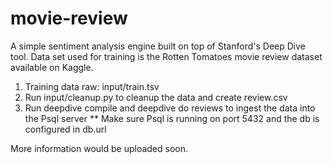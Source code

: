 # movie-review
A simple sentiment analysis engine built on top of Stanford's Deep Dive tool. Data set used for training is the Rotten Tomatoes movie review dataset available on Kaggle.
1. Training data raw: input/train.tsv
2. Run input/cleanup.py to cleanup the data and create review.csv
3. Run deepdive compile and deepdive do reviews to ingest the data into the Psql server
** Make sure Psql is running on port 5432 and the db is configured in db.url

More information would be uploaded soon. 
